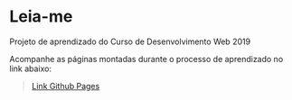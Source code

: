 # Leia-me

Projeto de aprendizado do Curso de Desenvolvimento Web 2019

Acompanhe as páginas montadas durante o processo de aprendizado no link abaixo: 

>[Link Github Pages](https://willfpinheiro.github.io/Curso_de_Desenvolvimento_Web_2019/)